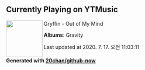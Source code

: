 ## Currently Playing on YTMusic

[<img align="left" width="100" src="https://lh3.googleusercontent.com/09-I-j3TSneTzndBCwae9irrQPxWKeaShWhd9-ezjvvtru1J86z3zbeTeyXRR9nAC55cSb8WshumE213-A">](https://music.youtube.com/channel/UCO4t4bsN65024PXQUnENGkw)

Gryffin - Out of My Mind

**Albums**: Gravity

Last updated at 2020. 7. 17. 오전 11:03:11

#### Generated with [20chan/github-now](https://github.com/20chan/github-now)


<!--
**20chan/20chan** is a ✨ _special_ ✨ repository because its `README.md` (this file) appears on your GitHub profile.

Here are some ideas to get you started:

- 🔭 I’m currently working on ...
- 🌱 I’m currently learning ...
- 👯 I’m looking to collaborate on ...
- 🤔 I’m looking for help with ...
- 💬 Ask me about ...
- 📫 How to reach me: ...
- 😄 Pronouns: ...
- ⚡ Fun fact: ...
-->
